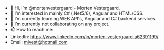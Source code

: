 - 👋 Hi, I’m @mortenvestergaard - Morten Vestergaard.
- 👀 I’m interested in mainly C# (.Net5/6), Angular and HTML/CSS.
- 🌱 I’m currently learning WEB API's, Angular and C# backend services.
- 💞️ I’m currently not collaborating on any project.
- 📫 How to reach me:
- LinkedIn: https://www.linkedin.com/in/morten-vestergaard-a62391199/
- Email: mivest@hotmail.com
<!---
mortenvestergaard/mortenvestergaard is a ✨ special ✨ repository because its `README.md` (this file) appears on your GitHub profile.
You can click the Preview link to take a look at your changes.
--->

